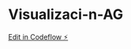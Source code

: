 # Visualizaci-n-AG

[Edit in Codeflow ⚡️](https://stackblitz.com/~/github.com/Joel1995/Visualizaci-n-AG)
